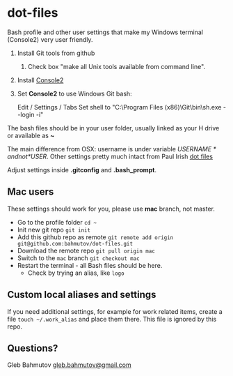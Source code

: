 # dot-files

Bash profile and other user settings that make
my Windows terminal (Console2) very user friendly.

1. Install Git tools from github
    1. Check box "make all Unix tools available from command line".
2. Install [Console2](http://sourceforge.net/projects/console/files/)
3. Set **Console2** to use Windows Git bash:

    Edit / Settings / Tabs
    Set shell to "C:\Program Files (x86)\Git\bin\sh.exe --login -i"

The bash files should be in your user folder, usually linked as your H drive or available as **~**

The main difference from OSX: username is under variable *$USERNAME* and not *$USER*. Other settings pretty much intact from Paul Irish [dot files](https://github.com/paulirish/dotfiles)

Adjust settings inside **.gitconfig** and **.bash_prompt**.

## Mac users

These settings should work for you, please use **mac** branch, not master.

* Go to the profile folder `cd ~`
* Init new git repo `git init`
* Add this github repo as remote `git remote add origin git@github.com:bahmutov/dot-files.git`
* Download the remote repo `git pull origin mac`
* Switch to the `mac` branch `git checkout mac`
* Restart the terminal - all Bash files should be here.
    * Check by trying an alias, like `logo`

## Custom local aliases and settings

If you need additional settings, for example for work related items,
create a file `touch ~/.work_alias` and place them there. This file is
ignored by this repo.

## Questions?

Gleb Bahmutov <gleb.bahmutov@gmail.com>
